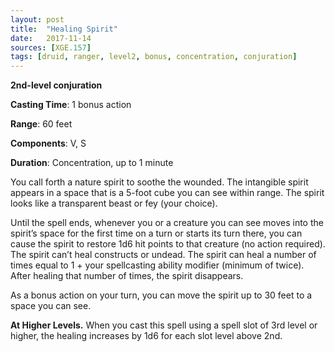 ```yaml
---
layout: post
title:  "Healing Spirit"
date:   2017-11-14
sources: [XGE.157]
tags: [druid, ranger, level2, bonus, concentration, conjuration]
---
```


**2nd-level conjuration**

**Casting Time**: 1 bonus action

**Range**: 60 feet

**Components**: V, S

**Duration**: Concentration, up to 1 minute

You call forth a nature spirit to soothe the wounded. The intangible spirit appears in a space that is a 5-foot cube you can see within range. The spirit looks like a transparent beast or fey (your choice).

Until the spell ends, whenever you or a creature you can see moves into the spirit’s space for the first time on a turn or starts its turn there, you can cause the spirit to restore 1d6 hit points to that creature (no action required). The spirit can’t heal constructs or undead. The spirit can heal a number of times equal to 1 + your spellcasting ability modifier (minimum of twice). After healing that number of times, the spirit disappears.

As a bonus action on your turn, you can move the spirit up to 30 feet to a space you can see.

**At Higher Levels.** When you cast this spell using a spell slot of 3rd level or higher, the healing increases by 1d6 for each slot level above 2nd.
